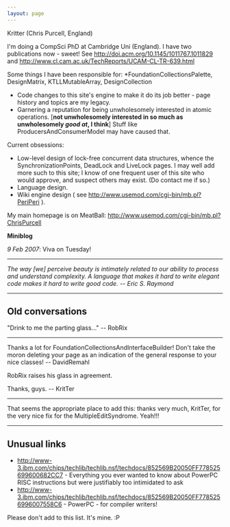 ```yaml
---
layout: page
---
```


Kritter (Chris Purcell, England)


I'm doing a CompSci PhD at Cambridge Uni (England). I have two publications now - sweet! See http://doi.acm.org/10.1145/1011767.1011829 and http://www.cl.cam.ac.uk/TechReports/UCAM-CL-TR-639.html

Some things I have been responsible for: 
*FoundationCollectionsPalette, DesignMatrix, KTLLMutableArray, DesignCollection
* Code changes to this site's engine to make it do its job better - page history and topics are my legacy.
* Garnering a reputation for being unwholesomely interested in atomic operations. [**not unwholesomely interested in so much as unwholesomely *good at*, I think**] Stuff like ProducersAndConsumerModel may have caused that.


Current obsessions:

* Low-level design of lock-free concurrent data structures, whence the SynchronizationPoints, DeadLock and LiveLock pages. I may well add more such to this site; I know of one frequent user of this site who would approve, and suspect others may exist. (Do contact me if so.)
* Language design.
* Wiki engine design ( see http://www.usemod.com/cgi-bin/mb.pl?PeriPeri ).


My main homepage is on MeatBall: http://www.usemod.com/cgi-bin/mb.pl?ChrisPurcell

**Miniblog**

*9 Feb 2007*: Viva on Tuesday!

----

*The way [we] perceive beauty is intimately related to our ability to process and understand complexity. A language that makes it hard to write elegant code makes it hard to write good code. -- Eric S. Raymond*

----
**Old conversations**
----

"Drink to me the parting glass..." -- RobRix

----

Thanks a lot for FoundationCollectionsAndInterfaceBuilder! Don't take the moron deleting your page as an indication of the general response to your nice classes! -- DavidRemahl

RobRix raises his glass in agreement.

Thanks, guys. -- KritTer

----

That seems the appropriate place to add this:
thanks very much, KritTer, for the very nice fix for the MultipleEditSyndrome. Yeah!!!


----
**Unusual links**
----


* http://www-3.ibm.com/chips/techlib/techlib.nsf/techdocs/852569B20050FF778525699600682CC7 - Everything you ever wanted to know about PowerPC RISC instructions but were justifiably too intimidated to ask
* http://www-3.ibm.com/chips/techlib/techlib.nsf/techdocs/852569B20050FF7785256996007558C6 - PowerPC - for compiler writers!


Please don't add to this list. It's mine.     :P
